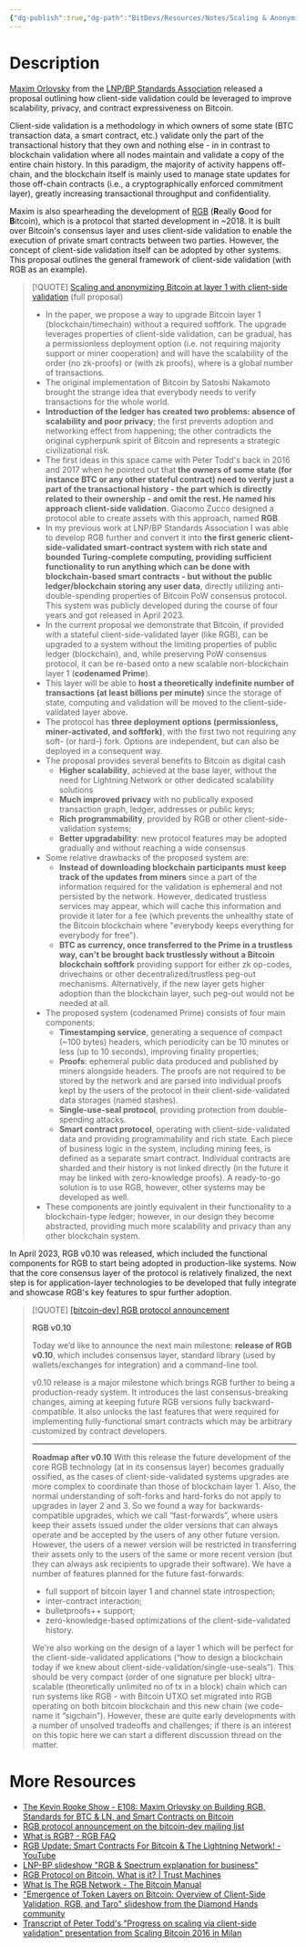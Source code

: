 ```yaml
---
{"dg-publish":true,"dg-path":"BitDevs/Resources/Notes/Scaling & Anonymizing Bitcoin At Layer 1 Through Client-Side Validation.md","permalink":"/bit-devs/resources/notes/scaling-and-anonymizing-bitcoin-at-layer-1-through-client-side-validation/","title":"Scaling & Anonymizing Bitcoin Through Client-Side Validation","tags":["rgb, scaling, client-side validation"],"noteIcon":"3","created":"2023-06-11T21:56:42.351-10:00","updated":"2023-06-19T13:31:00.858-10:00"}
---
```




# Description

[Maxim Orlovsky](https://twitter.com/dr_orlovsky) from the [LNP/BP Standards Association](https://www.lnp-bp.org/) released a proposal outlining how client-side validation could be leveraged to improve scalability, privacy, and contract expressiveness on Bitcoin.

Client-side validation is a methodology in which owners of some state (BTC transaction data, a smart contract, etc.) validate only the part of the transactional history that they own and nothing else - in in contrast to blockchain validation where all nodes maintain and validate a copy of the entire chain history. In this paradigm, the majority of activity happens off-chain, and the blockchain itself is mainly used to manage state updates for those off-chain contracts (i.e., a cryptographically enforced commitment layer), greatly increasing transactional throughput and confidentiality.

Maxim is also spearheading the development of [RGB](https://www.rgbfaq.com/what-is-rgb) (**R**eally **G**ood for **B**itcoin), which is a protocol that started development in ~2018. It is built over Bitcoin's consensus layer and uses client-side validation to enable the execution of private smart contracts between two parties. However, the concept of client-side validation itself can be adopted by other systems. This proposal outlines the general framework of client-side validation (with RGB as an example). 

> [!QUOTE] [Scaling and anonymizing Bitcoin at layer 1 with client-side validation](https://github.com/LNP-BP/layer1) (full proposal) 
> - In the paper, we propose a way to upgrade Bitcoin layer 1 (blockchain/timechain) without a required softfork. The upgrade leverages properties of client-side validation, can be gradual, has a permissionless deployment option (i.e. not requiring majority support or miner cooperation) and will have the scalability of the order (no zk-proofs) or (with zk proofs), where is a global number of transactions.
> - The original implementation of Bitcoin by Satoshi Nakamoto brought the strange idea that everybody needs to verify transactions for the whole world.
> - **Introduction of the ledger has created two problems: absence of scalability and poor privacy**; the first prevents adoption and networking effect from happening; the other contradicts the original cypherpunk spirit of Bitcoin and represents a strategic civilizational risk.
> - The first ideas in this space came with Peter Todd's back in 2016 and 2017 when he pointed out that **the owners of some state (for instance BTC or any other stateful contract) need to verify just a part of the transactional history - the part which is directly related to their ownership - and omit the rest. He named his approach client-side validation**. Giacomo Zucco designed a protocol able to create assets with this approach, named **RGB**.
> - In my previous work at LNP/BP Standards Association I was able to develop RGB further and convert it into **the first generic client-side-validated smart-contract system with rich state and bounded Turing-complete computing, providing sufficient functionality to run anything which can be done with blockchain-based smart contracts - but without the public ledger/blockchain storing any user data**, directly utilizing anti-double-spending properties of Bitcoin PoW consensus protocol. This system was publicly developed during the course of four years and got released in April 2023.
> - In the current proposal we demonstrate that Bitcoin, if provided with a stateful client-side-validated layer (like RGB), can be upgraded to a system without the limiting properties of public ledger (blockchain), and, while preserving PoW consensus protocol, it can be re-based onto a new scalable non-blockchain layer 1 (**codenamed Prime**).
> - This layer will be able to **host a theoretically indefinite number of transactions (at least billions per minute)** since the storage of state, computing and validation will be moved to the client-side-validated layer above.
> - The protocol has **three deployment options (permissionless, miner-activated, and softfork)**, with the first two not requiring any soft- (or hard-) fork. Options are independent, but can also be deployed in a consequent way.
> - The proposal provides several benefits to Bitcoin as digital cash
> 	- **Higher scalability**, achieved at the base layer, without the need for Lightning Network or other dedicated scalability solutions
> 	- **Much improved privacy** with no publically exposed transaction graph, ledger, addresses or public keys;
> 	- **Rich programmability**, provided by RGB or other client-side-validation systems;
> 	- **Better upgradability**: new protocol features may be adopted gradually and without reaching a wide consensus
> - Some relative drawbacks of the proposed system are:
> 	- **Instead of downloading blockchain participants must keep track of the updates from miners** since a part of the information required for the validation is ephemeral and not persisted by the network. However, dedicated trustless services may appear, which will cache this information and provide it later for a fee (which prevents the unhealthy state of the Bitcoin blockchain where "everybody keeps everything for everybody for free").
> 	- **BTC as currency, once transferred to the Prime in a trustless way, can't be brought back trustlessly without a Bitcoin blockchain softfork** providing support for either zk op-codes, drivechains or other decentralized/trustless peg-out mechanisms. Alternatively, if the new layer gets higher adoption than the blockchain layer, such peg-out would not be needed at all.
> - The proposed system (codenamed Prime) consists of four main components:
> 	- **Timestamping service**, generating a sequence of compact (~100 bytes) headers, which periodicity can be 10 minutes or less (up to 10 seconds), improving finality properties;
> 	- **Proofs**: ephemeral public data produced and published by miners alongside headers. The proofs are not required to be stored by the network and are parsed into individual proofs kept by the users of the protocol in their client-side-validated data storages (named stashes).
> 	- **Single-use-seal protocol**, providing protection from double-spending attacks.
> 	- **Smart contract protocol**, operating with client-side-validated data and providing programmability and rich state. Each piece of business logic in the system, including mining fees, is defined as a separate smart contract. Individual contracts are sharded and their history is not linked directly (in the future it may be linked with zero-knowledge proofs). A ready-to-go solution is to use RGB, however, other systems may be developed as well.
> - These components are jointly equivalent in their functionality to a blockchain-type ledger; however, in our design they become abstracted, providing much more scalability and privacy than any other blockchain system.

In April 2023, RGB v0.10 was released, which included the functional components for RGB to start being adopted in production-like systems. Now that the core consensus layer of the protocol is relatively finalized, the next step is for application-layer technologies to be developed that fully integrate and showcase RGB's key features to spur further adoption.

> [!QUOTE] [[bitcoin-dev] RGB protocol announcement](https://lists.linuxfoundation.org/pipermail/bitcoin-dev/2023-April/021554.html)
> 
> **RGB v0.10**
> 
> Today we’d like to announce the next main milestone: **release of RGB v0.10**, which includes consensus layer, standard library (used by wallets/exchanges for integration) and a command-line tool.
>
> v0.10 release is a major milestone which brings RGB further to being a production-ready system. It introduces the last consensus-breaking changes, aiming at keeping future RGB versions fully backward-compatible. It also unlocks the last features that were required for implementing fully-functional smart contracts which may be arbitrary customized by contract developers.
> 
> ---
> 
> **Roadmap after v0.10**
> With this release the future development of the core RGB technology (at in its consensus layer) becomes gradually ossified, as the cases of client-side-validated systems upgrades are more complex to coordinate than those of blockchain layer 1. Also, the normal understanding of soft-forks and hard-forks do not apply to upgrades in layer 2 and 3. So we found a way for backwards-compatible upgrades, which we call “fast-forwards”, where users keep their assets issued under the older versions that can always operate and be accepted by the users of any other future version. However, the users of a newer version will be restricted in transferring their assets only to the users of the same or more recent version (but they can always ask recipients to upgrade their software). We have a number of features planned for the future fast-forwards:
> - full support of bitcoin layer 1 and channel state introspection;
> - inter-contract interaction;
> - bulletproofs++ support;
> - zero-knowledge-based optimizations of the client-side-validated history.
> 
> We're also working on the design of a layer 1 which will be perfect for the client-side-validated applications (“how to design a blockchain today if we knew about client-side-validation/single-use-seals”). This should be very compact (order of one signature per block) ultra-scalable (theoretically unlimited no of tx in a block) chain which can run systems like RGB - with Bitcoin UTXO set migrated into RGB operating on both bitcoin blockchain and this new chain (we code-name it “sigchain”). However, these are quite early developments with a number of unsolved tradeoffs and challenges; if there is an interest on this topic here we can start a different discussion thread on the matter.


# More Resources
- [The Kevin Rooke Show - E108: Maxim Orlovsky on Building RGB, Standards for BTC & LN, and Smart Contracts on Bitcoin](https://fountain.fm/episode/Zpq9GFPXY71z6hS6U0IQ)
- [RGB protocol announcement on the bitcoin-dev mailing list](https://lists.linuxfoundation.org/pipermail/bitcoin-dev/2023-April/021554.html)
- [What is RGB? - RGB FAQ](https://www.rgbfaq.com/what-is-rgb)
- [RGB Update: Smart Contracts For Bitcoin & The Lightning Network! - YouTube](https://youtu.be/y2Ak970WpkA)
- [LNP-BP slideshow "RGB & Spectrum explanation for business"](https://github.com/LNP-BP/presentations/blob/master/Presentation%20slides/RGB%20%26%20Spectrum%20explanation%20for%20business.pdf)
- [RGB Protocol on Bitcoin, What is it? | Trust Machines](https://trustmachines.co/learn/what-is-the-rgb-protocol-on-bitcoin/#:~:text=Client%2Dside%20Validation,-One%20of%20RGB's&text=This%20validation%20method%20leverages%20the,and%20privacy%20are%20drastically%20improved.)
- [What Is The RGB Network - The Bitcoin Manual](https://thebitcoinmanual.com/blockchain/rgb-chain/)
- ["Emergence of Token Layers on Bitcoin: Overview of Client-Side Validation, RGB, and Taro" slideshow from the Diamond Hands community](https://docsend.com/view/he8x9erkjmphphvn)
- [Transcript of Peter Todd's "Progress on scaling via client-side validation" presentation from Scaling Bitcoin 2016 in Milan](https://scalingbitcoin.org/transcript/milan2016/client-side-validation)